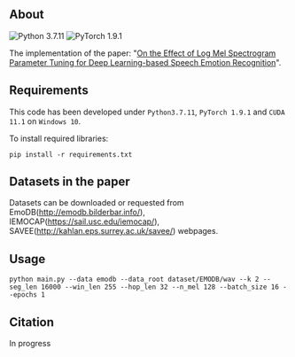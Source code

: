 ## About

![Python 3.7.11](https://img.shields.io/badge/python-3.7.11-green.svg?style=plastic) ![PyTorch 1.9.1](https://img.shields.io/badge/pytorch-1.9.1-green.svg?style=plastic)

The implementation of the paper: "[On the Effect of Log Mel Spectrogram Parameter Tuning for Deep Learning-based Speech Emotion Recognition](https://)".

## Requirements

This code has been developed under `Python3.7.11`, `PyTorch 1.9.1` and `CUDA 11.1` on `Windows 10`.

To install required libraries:

```shell
pip install -r requirements.txt
```

## Datasets in the paper

Datasets can be downloaded or requested from EmoDB(http://emodb.bilderbar.info/), IEMOCAP(https://sail.usc.edu/iemocap/), SAVEE(http://kahlan.eps.surrey.ac.uk/savee/) webpages.

## Usage

```shell
python main.py --data emodb --data_root dataset/EMODB/wav --k 2 --seg_len 16000 --win_len 255 --hop_len 32 --n_mel 128 --batch_size 16 --epochs 1
```

## Citation

In progress

